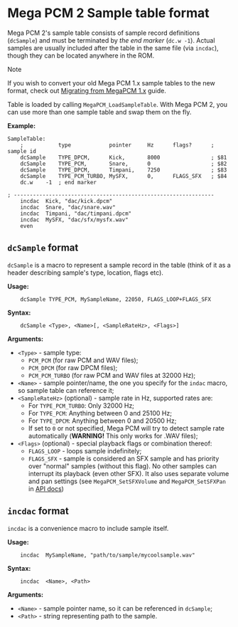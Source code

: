 
# Mega PCM 2 Sample table format

Mega PCM 2's sample table consists of sample record definitions (`dcSample`) and must be terminated by _the end marker_ (`dc.w -1`). Actual samples are usually included after the table in the same file (via `incdac`), though they can be located anywhere in the ROM.

> [!NOTE]
>
> If you wish to convert your old Mega PCM 1.x sample tables to the new format, check out [Migrating from MegaPCM 1.x](docs/Migration_from_MegaPCM_1.x.md) guide.

Table is loaded by calling `MegaPCM_LoadSampleTable`. With Mega PCM 2, you can use more than one sample table and swap them on the fly.

**Example:**

```m68k
SampleTable:
    ;           type            pointer     Hz      flags?      ; sample id
    dcSample    TYPE_DPCM,      Kick,       8000                ; $81
    dcSample    TYPE_PCM,       Snare,      0                   ; $82
    dcSample    TYPE_DPCM,      Timpani,    7250                ; $83
    dcSample    TYPE_PCM_TURBO, MySFX,      0,      FLAGS_SFX   ; $84
    dc.w    -1  ; end marker

; ---------------------------------------------------------------
    incdac  Kick, "dac/kick.dpcm"
    incdac  Snare, "dac/snare.wav"
    incdac  Timpani, "dac/timpani.dpcm"
    incdac  MySFX, "dac/sfx/mysfx.wav"
    even
```

## `dcSample` format

`dcSample` is a macro to represent a sample record in the table (think of it as a header describing sample's type, location, flags etc).

**Usage:**

```m68k
    dcSample TYPE_PCM, MySampleName, 22050, FLAGS_LOOP+FLAGS_SFX
```

**Syntax:**

```m68k
    dcSample <Type>, <Name>[, <SampleRateHz>, <Flags>]
```

**Arguments:**

- `<Type>` - sample type:
    - `PCM_PCM` (for raw PCM and WAV files);
    - `PCM_DPCM` (for raw DPCM files);
    - `PCM_PCM_TURBO` (for raw PCM and WAV files at 32000 Hz);
- `<Name>` - sample pointer/name, the one you specify for the `indac` macro, so sample table can reference it;
- `<SampleRateHz>` (optional) - sample rate in Hz, supported rates are:
    - For `TYPE_PCM_TURBO`: Only 32000 Hz;
    - For `TYPE_PCM`: Anything between 0 and 25100 Hz;
    - For `TYPE_DPCM`: Anything between 0 and 20500 Hz;
    - If set to `0` or not specified, Mega PCM will try to detect sample rate automatically (**WARNING!** This only works for .WAV files);
- `<Flags>` (optional) - special playback flags or combination thereof:
    - `FLAGS_LOOP` - loops sample indefinitely;
    - `FLAGS_SFX` - sample is considered an SFX sample and has priority over "normal" samples (without this flag). No other samples can interrupt its playback (even other SFX). It also uses separate volume and pan settings (see `MegaPCM_SetSFXVolume` and `MegaPCM_SetSFXPan` in [API docs](API.md))

## `incdac` format

`incdac` is a convenience macro to include sample itself.

**Usage:**

```m68k
    incdac  MySampleName, "path/to/sample/mycoolsample.wav"
```

**Syntax:**

```m68k
    incdac  <Name>, <Path>
```

**Arguments:**

- `<Name>` - sample pointer name, so it can be referenced in `dcSample`;
- `<Path>` - string representing path to the sample.
